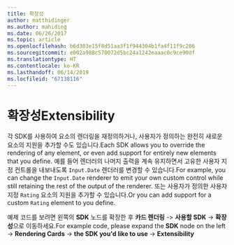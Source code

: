 ```yaml
---
title: 확장성
author: matthidinger
ms.author: mahiding
ms.date: 06/26/2017
ms.topic: article
ms.openlocfilehash: b6d303e15f8d51aa3f1f944304b1fa4f11f9c206
ms.sourcegitcommit: e002a988c570072d5bc24a1242eaaac0c9ce90df
ms.translationtype: HT
ms.contentlocale: ko-KR
ms.lasthandoff: 06/14/2019
ms.locfileid: "67138116"
---
```

# <a name="extensibility"></a><span data-ttu-id="a90d2-102">확장성</span><span class="sxs-lookup"><span data-stu-id="a90d2-102">Extensibility</span></span>

<span data-ttu-id="a90d2-103">각 SDK를 사용하여 요소의 렌더링을 재정의하거나, 사용자가 정의하는 완전히 새로운 요소의 지원을 추가할 수도 있습니다.</span><span class="sxs-lookup"><span data-stu-id="a90d2-103">Each SDK allows you to override the rendering of any element, or even add support for entirely new elements that you define.</span></span>  <span data-ttu-id="a90d2-104">예를 들어 렌더러의 나머지 출력을 계속 유지하면서 고유한 사용자 지정 컨트롤을 내보내도록 `Input.Date` 렌더러를 변경할 수 있습니다.</span><span class="sxs-lookup"><span data-stu-id="a90d2-104">For example, you can change the `Input.Date` renderer to emit your own custom control while still retaining the rest of the output of the renderer.</span></span> <span data-ttu-id="a90d2-105">또는 사용자가 정의한 사용자 지정 `Rating` 요소의 지원을 추가할 수 있습니다.</span><span class="sxs-lookup"><span data-stu-id="a90d2-105">Or you can add support for a custom `Rating` element to you define.</span></span>

<span data-ttu-id="a90d2-106">예제 코드를 보려면 왼쪽의 **SDK** 노드를 확장한 후 **카드 렌더링** -> **사용할 SDK** -> **확장성**으로 이동하세요.</span><span class="sxs-lookup"><span data-stu-id="a90d2-106">For example code, please expand the **SDK** node on the left -> **Rendering Cards** -> **the SDK you'd like to use** -> **Extensibility**</span></span>
